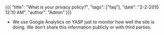 {{{
  "title": "What is your privacy policy?",
  "tags": ["faq"],
  "date": "2-2-2015 12:10 AM",
  "author": "Admin"
}}}


* We use Google Analytics on YASP just to monitor how well the site is doing. We don't share this information publicly or with third parties.